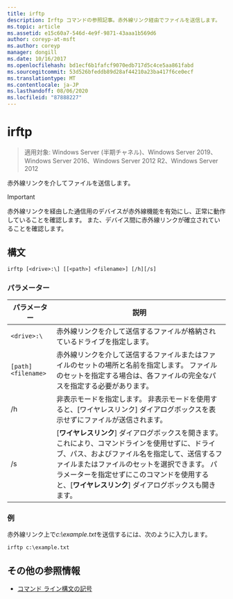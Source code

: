 ```yaml
---
title: irftp
description: Irftp コマンドの参照記事。赤外線リンク経由でファイルを送信します。
ms.topic: article
ms.assetid: e15c60a7-546d-4e9f-9871-43aaa1b569d6
author: coreyp-at-msft
ms.author: coreyp
manager: dongill
ms.date: 10/16/2017
ms.openlocfilehash: bd1ecf6b1fafcf9070edb717d5c4ce5aa861fabd
ms.sourcegitcommit: 53d526bfeddb89d28af44210a23ba417f6ce0ecf
ms.translationtype: MT
ms.contentlocale: ja-JP
ms.lasthandoff: 08/06/2020
ms.locfileid: "87888227"
---
```

# <a name="irftp"></a>irftp

> 適用対象: Windows Server (半期チャネル)、Windows Server 2019、Windows Server 2016、Windows Server 2012 R2、Windows Server 2012

赤外線リンクを介してファイルを送信します。

> [!IMPORTANT]
> 赤外線リンクを経由した通信用のデバイスが赤外線機能を有効にし、正常に動作していることを確認します。 また、デバイス間に赤外線リンクが確立されていることを確認します。

## <a name="syntax"></a>構文

```
irftp [<drive>:\] [[<path>] <filename>] [/h][/s]
```

### <a name="parameters"></a>パラメーター

| パラメーター | 説明 |
| --------- | ----------- |
| `<drive>:\` | 赤外線リンクを介して送信するファイルが格納されているドライブを指定します。 |
| `[path]<filename>` | 赤外線リンクを介して送信するファイルまたはファイルのセットの場所と名前を指定します。 ファイルのセットを指定する場合は、各ファイルの完全なパスを指定する必要があります。 |
| /h | 非表示モードを指定します。 非表示モードを使用すると、[ワイヤレスリンク] ダイアログボックスを表示せずにファイルが送信されます。 |
| /s | [**ワイヤレスリンク**] ダイアログボックスを開きます。これにより、コマンドラインを使用せずに、ドライブ、パス、およびファイル名を指定して、送信するファイルまたはファイルのセットを選択できます。 パラメーターを指定せずにこのコマンドを使用すると、[**ワイヤレスリンク**] ダイアログボックスも開きます。 |

### <a name="examples"></a>例

赤外線リンク上で*c:\example.txt*を送信するには、次のように入力します。

```
irftp c:\example.txt
```

## <a name="additional-references"></a>その他の参照情報

- [コマンド ライン構文の記号](command-line-syntax-key.md)
